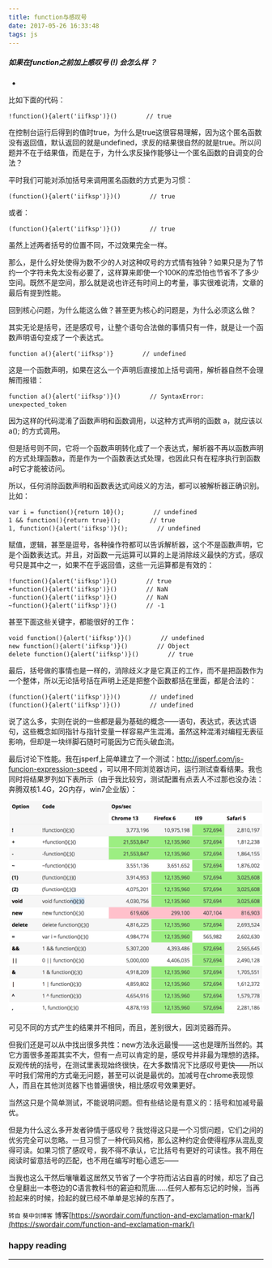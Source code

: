 ```yaml
---
title: function与感叹号
date: 2017-05-26 16:33:48
tags: js
---
```


##### 如果在function之前加上感叹号 (!) 会怎么样 ？

+ <!-- more -->

比如下面的代码：

```
!function(){alert('iifksp')}()        // true
```

在控制台运行后得到的值时true，为什么是true这很容易理解，因为这个匿名函数没有返回值，默认返回的就是undefined，求反的结果很自然的就是true。所以问题并不在于结果值，而是在于，为什么求反操作能够让一个匿名函数的自调变的合法？

平时我们可能对添加括号来调用匿名函数的方式更为习惯：

```
(function(){alert('iifksp')})()        // true

```
或者：

```
(function(){alert('iifksp')}())        // true

```

虽然上述两者括号的位置不同，不过效果完全一样。

那么，是什么好处使得为数不少的人对这种叹号的方式情有独钟？如果只是为了节约一个字符未免太没有必要了，这样算来即使一个100K的库恐怕也节省不了多少空间。既然不是空间，那么就是说也许还有时间上的考量，事实很难说清，文章的最后有提到性能。

回到核心问题，为什么能这么做？甚至更为核心的问题是，为什么必须这么做？

其实无论是括号，还是感叹号，让整个语句合法做的事情只有一件，就是让一个函数声明语句变成了一个表达式。

```
function a(){alert('iifksp')}        // undefined  

```
这是一个函数声明，如果在这么一个声明后直接加上括号调用，解析器自然不会理解而报错：

```
function a(){alert('iifksp')}()        // SyntaxError: unexpected_token

```

因为这样的代码混淆了函数声明和函数调用，以这种方式声明的函数 a，就应该以 a(); 的方式调用。

但是括号则不同，它将一个函数声明转化成了一个表达式，解析器不再以函数声明的方式处理函数a，而是作为一个函数表达式处理，也因此只有在程序执行到函数a时它才能被访问。

所以，任何消除函数声明和函数表达式间歧义的方法，都可以被解析器正确识别。比如：

```
var i = function(){return 10}();        // undefined  
1 && function(){return true}();        // true  
1, function(){alert('iifksp')}();        // undefined  

```
赋值，逻辑，甚至是逗号，各种操作符都可以告诉解析器，这个不是函数声明，它是个函数表达式。并且，对函数一元运算可以算的上是消除歧义最快的方式，感叹号只是其中之一，如果不在乎返回值，这些一元运算都是有效的：

```
!function(){alert('iifksp')}()        // true
+function(){alert('iifksp')}()        // NaN
-function(){alert('iifksp')}()        // NaN
~function(){alert('iifksp')}()        // -1

```

甚至下面这些关键字，都能很好的工作：

```
void function(){alert('iifksp')}()        // undefined  
new function(){alert('iifksp')}()        // Object  
delete function(){alert('iifksp')}()        // true  

```

最后，括号做的事情也是一样的，消除歧义才是它真正的工作，而不是把函数作为一个整体，所以无论括号括在声明上还是把整个函数都括在里面，都是合法的：

```
(function(){alert('iifksp')})()        // undefined
(function(){alert('iifksp')}())        // undefined

```

说了这么多，实则在说的一些都是最为基础的概念——语句，表达式，表达式语句，这些概念如同指针与指针变量一样容易产生混淆。虽然这种混淆对编程无表征影响，但却是一块绊脚石随时可能因为它而头破血流。

最后讨论下性能。我在jsperf上简单建立了一个测试：http://jsperf.com/js-funcion-expression-speed ，可以用不同浏览器访问，运行测试查看结果。我也同时将结果罗列如下表所示（由于我比较穷，测试配置有点丢人不过那也没办法：奔腾双核1.4G，2G内存，win7企业版）：

![MacDown logo](https://raw.githubusercontent.com/bugWacko/bugwacko.github.io/master/projectFile/function%E4%B8%8E%E6%84%9F%E5%8F%B9%E5%8F%B7/function%E4%B8%8E%E6%84%9F%E5%8F%B9%E5%8F%B7-1.png)

可见不同的方式产生的结果并不相同，而且，差别很大，因浏览器而异。

但我们还是可以从中找出很多共性：new方法永远最慢——这也是理所当然的。其它方面很多差距其实不大，但有一点可以肯定的是，感叹号并非最为理想的选择。反观传统的括号，在测试里表现始终很快，在大多数情况下比感叹号更快——所以平时我们常用的方式毫无问题，甚至可以说是最优的。加减号在chrome表现惊人，而且在其他浏览器下也普遍很快，相比感叹号效果更好。

当然这只是个简单测试，不能说明问题。但有些结论是有意义的：括号和加减号最优。

但是为什么这么多开发者钟情于感叹号？我觉得这只是一个习惯问题，它们之间的优劣完全可以忽略。一旦习惯了一种代码风格，那么这种约定会使得程序从混乱变得可读。如果习惯了感叹号，我不得不承认，它比括号有更好的可读性。我不用在阅读时留意括号的匹配，也不用在编写时粗心遗忘——

当我也这么干然后嚷嚷着这居然又节省了一个字符而沾沾自喜的时候，却忘了自己仓皇翻出一本卷边的C语言教科书的窘迫和荒唐......任何人都有忘记的时候，当再捡起来的时候，捡起的就已经不单单是忘掉的东西了。

`转自` `葵中剑博客` 博客[https://swordair.com/function-and-exclamation-mark/](https://swordair.com/function-and-exclamation-mark/)

### happy reading

---